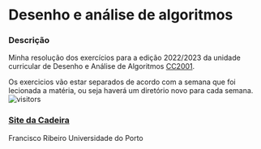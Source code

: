 # Desenho e análise de algoritmos
### Descrição
Minha resolução dos exercícios para a edição 2022/2023 da unidade curricular de Desenho e Análise de Algoritmos [CC2001](https://sigarra.up.pt/fcup/pt/UCURR_GERAL.FICHA_UC_VIEW?pv_ocorrencia_id=508301).

Os exercicios vão estar separados de acordo com a semana que foi lecionada a matéria, ou seja haverá um diretório novo para cada semana.
![visitors](https://visitor-badge.laobi.icu/badge?page_id=madushadhanushka.madushadhanushka)

### [Site da Cadeira](https://www.dcc.fc.up.pt/~pribeiro/aulas/daa2223/)

Francisco Ribeiro
Universidade do Porto

